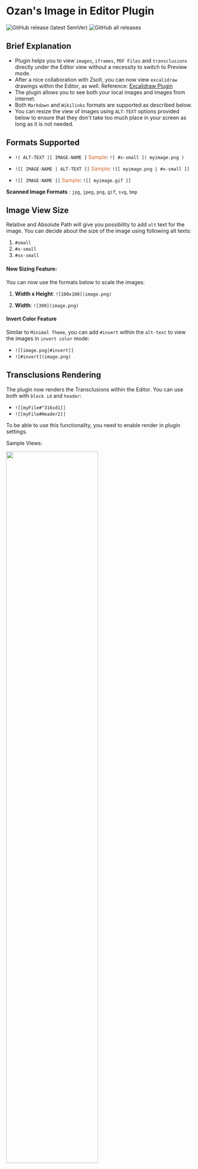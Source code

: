 # Ozan's Image in Editor Plugin

![GitHub release (latest SemVer)](https://img.shields.io/github/v/release/ozntel/oz-image-in-editor-obsidian?style=for-the-badge)
![GitHub all releases](https://img.shields.io/github/downloads/ozntel/oz-image-in-editor-obsidian/total?style=for-the-badge)

## Brief Explanation

-   Plugin helps you to view `images`, `iframes`, `PDF Files` and `transclusions` directly under the Editor view without a necessity to switch to Preview mode.
-   After a nice collaboration with Zsolt, you can now view `excalidraw` drawings within the Editor, as well. Reference: <a href="https://github.com/zsviczian/obsidian-excalidraw-plugin">Excalidraw Plugin</a>
-   The plugin allows you to see both your local images and images from internet.
-   Both `Markdown` and `Wikilinks` formats are supported as described below.
-   You can resize the view of images using `ALT-TEXT` options provided below to ensure that they don't take too much place in your screen as long as it is not needed.

## Formats Supported

-   `!( ALT-TEXT )[ IMAGE-NAME ]`
    <span style="color: #d1672a">Sample</span>: `![ #x-small ]( myimage.png )`

-   `![[ IMAGE-NAME | ALT-TEXT ]]`
    <span style="color: #d1672a">Sample</span>: `![[ myimage.png | #x-small ]]`

-   `![[ IMAGE-NAME ]]`
    <span style="color: #d1672a">Sample</span>: `![[ myimage.gif ]]`

**Scanned Image Formats** : `jpg`, `jpeg`, `png`, `gif`, `svg`, `bmp`

## Image View Size

Relative and Absolute Path will give you possibility to add `alt` text for the image. You can decide about the size of the image using following
alt texts:

1. `#small`
2. `#x-small`
3. `#xx-small`

#### New Sizing Feature:

You can now use the formats below to scale the images:

1. **Width x Height**: `![100x100](image.png)`

2. **Width**: `![300](image.png)`

#### Invert Color Feature

Similar to `Minimal Theme`, you can add `#invert` within the `alt-text` to view the images in `invert color` mode:

-   `![[image.png|#invert]]`
-   `![#invert](image.png)`

## Transclusions Rendering

The plugin now renders the Transclusions within the Editor. You can use both with `block id` and `header`:

-   `![[myFile#^316sd1]]`
-   `![[myFile#Header2]]`

To be able to use this functionality, you need to enable render in plugin settings.

Sample Views:

<img src="https://raw.githubusercontent.com/ozntel/oz-image-in-editor-obsidian/master/images/transclusions-header.png" width="70%"/>

<img src="https://raw.githubusercontent.com/ozntel/oz-image-in-editor-obsidian/master/images/transclusions-block.png" width="70%"/>

## Excalidraw View

Usage with `excalidraw` extension:

-   `![[drawing.excalidraw|ALT-TEXT]]`
-   `!(ALT-TEXT)[drawing.excalidraw]`

Usage with `.md` extension:

-   `![[drawing.md|ALT-TEXT]]`
-   `!(ALT-TEXT)[drawing.md]`

**Important:** If you are using `1.2.x` version of Excalidraw plugin, `Wikilinks` format needs to include `.md` extension, otherwise, drawing won't be rendered in Editor.

<img src="https://raw.githubusercontent.com/ozntel/oz-image-in-editor-obsidian/master/images/excalidraw-support.png" width="70%"/>

-   You can now turn on/off rendering option for `Excalidraw` drawings.

## PDF Render Feature

You can turn on option for rendering the PDF files in the Editor mode.
You can view both from local files and from the internet.
You can also start viewing the `PDF` file from certain page number using the following pattern:

-   `![[myfile.pdf#page=12]]`
-   `![](myfile.pdf#page=12)`

### Samples

**Local PDF File**

<img src="https://github.com/ozntel/oz-image-in-editor-obsidian/raw/master/images/pdf-local-file.png" width="70%"/>

**PDF File From a Link**

<img src="https://github.com/ozntel/oz-image-in-editor-obsidian/raw/master/images/pdf-from-link.png" width="70%"/>

## iFrame Render Feature

You can turn on the `iFrame` option from settings to render `iframes` within the editor:

<img src="https://github.com/ozntel/oz-image-in-editor-obsidian/raw/master/images/iframe-render.png" width="70%"/>

## New Settings Options

### Refresh Images After Changes

You can now turn on option to refresh images after each file update. It is especially useful for `excalidraw` drawings:

<img src="https://raw.githubusercontent.com/ozntel/oz-image-in-editor-obsidian/master/images/refresh-images-settings.png" width="80%"/>

### Turn On / Turn Off Image Rendering

You have an option now to toggle image rendering in your editor:

<img src="https://raw.githubusercontent.com/ozntel/oz-image-in-editor-obsidian/master/images/render-toggle-settings.png" width="80%"/>

You can do toggle rendering by a command from the pallette:

<img src="https://raw.githubusercontent.com/ozntel/oz-image-in-editor-obsidian/master/images/render-toggle-command.png" width="80%"/>

## Sample Image Render Views

### Markdown Format

<img src="https://github.com/ozntel/oz-image-in-editor-obsidian/raw/master/images/Absolute_Path_View.png" width="70%"/>

<img src="https://github.com/ozntel/oz-image-in-editor-obsidian/raw/master/images/Relative_Path_View.png" width="70%"/>

### Wikilinks format

<img src="https://github.com/ozntel/oz-image-in-editor-obsidian/raw/master/images/Shortest_Path_Possible_View.png" width="70%"/>

<img src="https://github.com/ozntel/oz-image-in-editor-obsidian/raw/master/images/Wikilinks_2.png" width="70%"/>

## Contact

If you have any issue or you have any suggestion, please feel free to reach me out directly using contact page of my website [ozan.pl/contact/](https://www.ozan.pl/contact/) or directly to <me@ozan.pl>.

## Support

If you are enjoying the plugin then you can support my work and enthusiasm by buying me a coffee:

<a href='https://ko-fi.com/L3L356V6Q' target='_blank'>
    <img height='48' style='border:0px;height:48px;' src='https://cdn.ko-fi.com/cdn/kofi1.png?v=2' border='0' alt='Buy Me a Coffee at ko-fi.com' />
</a>

